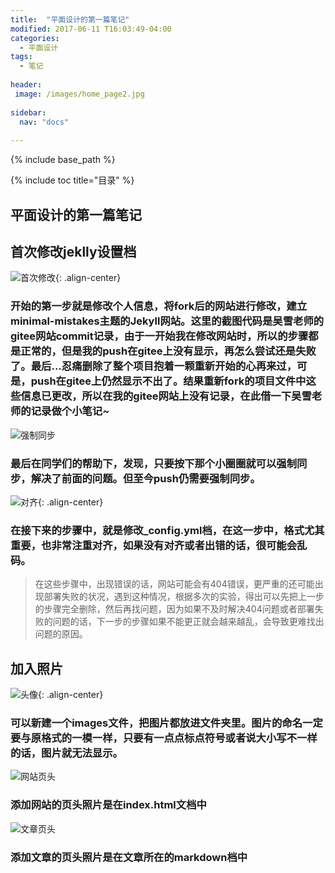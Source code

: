 ```yaml
---
title:  "平面设计的第一篇笔记"
modified: 2017-06-11 T16:03:49-04:00
categories: 
  - 平面设计
tags:
  - 笔记
  
header:
 image: /images/home_page2.jpg
 
sidebar:
  nav: "docs"
  
---
```


{% include base_path %}

{% include toc title="目录" %}


## 平面设计的第一篇笔记

## 首次修改jeklly设置档

![首次修改](https://gitee.com/lishanshan33/minimal-mistakes/raw/master/images/首次修改.PNG){: .align-center}

### 开始的第一步就是修改个人信息，将fork后的网站进行修改，建立minimal-mistakes主题的Jekyll网站。这里的截图代码是吴雪老师的gitee网站commit记录，由于一开始我在修改网站时，所以的步骤都是正常的，但是我的push在gitee上没有显示，再怎么尝试还是失败了。最后...忍痛删除了整个项目抱着一颗重新开始的心再来过，可是，push在gitee上仍然显示不出了。结果重新fork的项目文件中这些信息已更改，所以在我的gitee网站上没有记录，在此借一下吴雪老师的记录做个小笔记~
![强制同步](https://gitee.com/lishanshan33/minimal-mistakes/raw/master/images/强制同步.PNG)

### 最后在同学们的帮助下，发现，只要按下那个小圈圈就可以强制同步，解决了前面的问题。但至今push仍需要强制同步。
![对齐](https://gitee.com/lishanshan33/minimal-mistakes/raw/master/images/对齐.PNG){: .align-center}
### 在接下来的步骤中，就是修改_config.yml档，在这一步中，格式尤其重要，也非常注重对齐，如果没有对齐或者出错的话，很可能会乱码。

> 在这些步骤中，出现错误的话，网站可能会有404错误，更严重的还可能出现部署失败的状况，遇到这种情况，根据多次的实验，得出可以先把上一步的步骤完全删除，然后再找问题，因为如果不及时解决404问题或者部署失败的问题的话，下一步的步骤如果不能更正就会越来越乱，会导致更难找出问题的原因。

## 加入照片

![头像](https://gitee.com/lishanshan33/minimal-mistakes/raw/master/images/头像.PNG){: .align-center}

### 可以新建一个images文件，把图片都放进文件夹里。图片的命名一定要与原格式的一模一样，只要有一点点标点符号或者说大小写不一样的话，图片就无法显示。

![网站页头](https://gitee.com/lishanshan33/minimal-mistakes/raw/master/images/网站页头.PNG)

### 添加网站的页头照片是在index.html文档中

![文章页头](https://gitee.com/lishanshan33/minimal-mistakes/raw/master/images/文章页头.PNG)

### 添加文章的页头照片是在文章所在的markdown档中